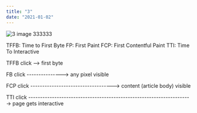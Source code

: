 ```yaml
---
title: "3"
date: "2021-01-02"
---
```


![3 image](./images/20210215-cave.jpeg)
333333


TFFB: Time to First Byte
FP: First Paint
FCP: First Contentful Paint
TTI: Time To Interactive

TFFB
click --> first byte 

FB
click ---------------> any pixel visible 

FCP
click -----------------------------------> content (article body) visible 

TTI
click ---------------------------------------------------------------------> page gets interactive

